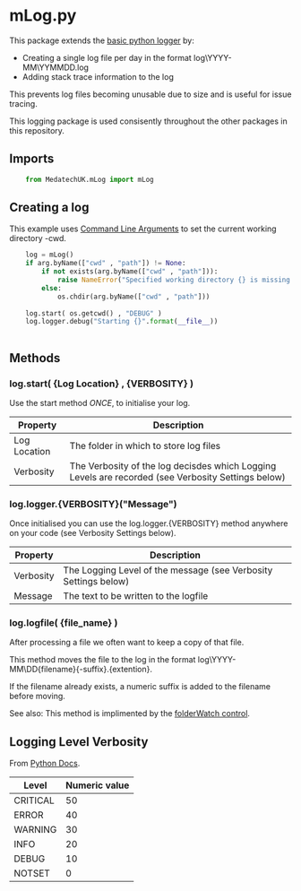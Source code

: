 # mLog.py

This package extends the [basic python logger](https://docs.python.org/3/library/logging.html "basic python logger") by:
- Creating a single log file per day in the format log\YYYY-MM\YYMMDD.log 
- Adding stack trace information to the log 

This prevents log files becoming unusable due to size and is useful for issue tracing.

This logging package is used consisently throughout the other packages in this repository.

## Imports
```python
	from MedatechUK.mLog import mLog
```

## Creating a log
This example uses [Command Line Arguments](cl.md "Command Line Arguments") to set the current working directory -cwd.
```python
    log = mLog()    
    if arg.byName(["cwd" , "path"]) != None:
        if not exists(arg.byName(["cwd" , "path"])):
            raise NameError("Specified working directory {} is missing.".format(arg.byName(["cwd" , "path"])))
        else:
            os.chdir(arg.byName(["cwd" , "path"]))
    
    log.start( os.getcwd() , "DEBUG" )            
    log.logger.debug("Starting {}".format(__file__))     
	
```
## Methods

### log.start( {Log Location} , {VERBOSITY} )

Use the start method *ONCE*, to initialise your log. 

| Property      |Description                            |
|---------------|---------------------------------------|
| Log Location        |The folder in which to store log files   |
| Verbosity	|The Verbosity of the log decisdes which Logging Levels are recorded (see Verbosity Settings below)|

### log.logger.{VERBOSITY}("Message")

Once initialised you can use the log.logger.{VERBOSITY} method anywhere on your code (see Verbosity Settings below).

| Property      |Description                            |
|---------------|---------------------------------------|
| Verbosity	|The Logging Level of the message (see Verbosity Settings below) |
| Message	|The text to be written to the logfile |

### log.logfile( {file_name} )

After processing a file we often want to keep a copy of that file.

This method moves the file to the log in the format log\YYYY-MM\DD\{filename}{-suffix}.{extention}.

If the filename already exists, a numeric suffix is added to the filename before moving.

See also: This method is implimented by the [folderWatch control](cl.md#folderWatch "folderWatch control").

## Logging Level Verbosity

From [Python Docs](https://docs.python.org/3/library/logging.html#levels "Python Docs").

|Level|Numeric value|
|-----|-------------|
|CRITICAL|50|
|ERROR|40|
|WARNING|30|
|INFO|20|
|DEBUG|10|
|NOTSET|0|